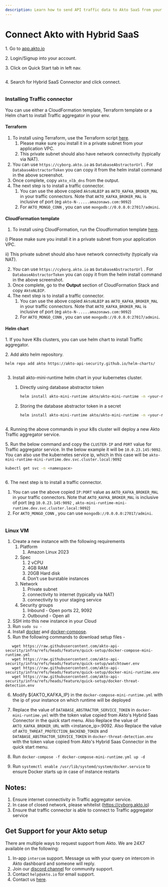 ```yaml
---
description: Learn how to send API traffic data to Akto SaaS from your cloud setup.
---
```


# Connect Akto with Hybrid SaaS

1\. Go to [app.akto.io](https://app.akto.io)

2\. Login/Signup into your account.

3\. Click on Quick Start tab in left nav.

<figure><img src="../../.gitbook/assets/Quick-Start.png" alt=""><figcaption></figcaption></figure>

4\. Search for Hybrid SaaS Connector and click connect.

<figure><img src="../../.gitbook/assets/HybridSaaSConnector.png" alt=""><figcaption></figcaption></figure>

### Installing Traffic connector

You can use either a CloudFormation template, Terraform template or a Helm chart to install Traffic aggregator in your env.&#x20;

#### Terraform

1. To install using Terraform, use the Terraform script [here](https://github.com/akto-api-security/infra/blob/mini\_runtime\_tf\_script/templates/mini-runtime.tf).
   1. Please make sure you install it in a private subnet from your application VPC.&#x20;
   2. This private subnet should also have network connectivity (typically via NAT).&#x20;
2. You can use `https://cyborg.akto.io` as `DatabaseAbstractorUrl` . For `DatabaseAbstractorToken` you can copy it from the helm install command in the above screenshot.&#x20;
3. Once complete, copy `akto_nlb_dns` from the output.&#x20;
4. The next step is to install a traffic connector.&#x20;
   1. You can use the above copied `AktoNLBIP` as `AKTO_KAFKA_BROKER_MAL` in your traffic connectors. Note that `AKTO_KAFKA_BROKER_MAL` is inclusive of port (eg `akto-N-.....amazonaws.com:9092`)
   2. For `AKTO_MONGO_CONN` , you can use `mongodb://0.0.0.0:27017/admini`.&#x20;

#### CloudFormation template

1. To install using CloudFormation, run the Cloudformation template [here](https://raw.githubusercontent.com/akto-api-security/infra/feature/quick-setup/templates/mini-runtime.yml).&#x20;

&#x20;     i) Please make sure you install it in a private subnet from your application VPC.&#x20;

&#x20;     ii) This private subnet should also have network connectivity (typically via NAT).&#x20;

2. You can use `https://cyborg.akto.io` as `DatabaseAbstractorUrl` . For `DatabaseAbstractorToken` you can copy it from the helm install command in the above screenshot.&#x20;
3. Once complete, go to the **Output** section of CloudFormation Stack and copy `AktoNLBIP`.&#x20;
4. The next step is to install a traffic connector.&#x20;
   1. You can use the above copied `AktoNLBIP` as `AKTO_KAFKA_BROKER_MAL` in your traffic connectors. Note that `AKTO_KAFKA_BROKER_MAL` is inclusive of port (eg `akto-N-.....amazonaws.com:9092`)
   2. For `AKTO_MONGO_CONN` , you can use `mongodb://0.0.0.0:27017/admini`.&#x20;

#### Helm chart

1\. If you have K8s clusters, you can use helm chart to install Traffic aggregator. 

2\. Add akto helm repository.

```bash
helm repo add akto https://akto-api-security.github.io/helm-charts/
```

<figure><img src="../../.gitbook/assets/helm-repo-add.png" alt=""><figcaption></figcaption></figure>

3. Install akto-mini-runtime helm chart in your kubernetes cluster.

      1. Directly using database abstractor token

         ```bash
         helm install akto-mini-runtime akto/akto-mini-runtime -n <your-namespace> --set mini_runtime.aktoApiSecurityRuntime.env.databaseAbstractorToken="<your-database-abstractor-token>"
         ```

      2. Storing the database abstractor token in a secret

         ```bash
         helm install akto-mini-runtime akto/akto-mini-runtime -n <your-namespace> --set mini_runtime.aktoApiSecurityRuntime.env.useSecretsForDatabaseAbstractorToken=true --set mini_runtime.aktoApiSecurityRuntime.env.databaseAbstractorTokenSecrets.token="<your-database-abstractor-token>"
         ```


<figure><img src="../../.gitbook/assets/helm-repo-install.png" alt=""><figcaption></figcaption></figure>


4\. Running the above commands in your k8s cluster will deploy a new Akto Traffic aggregator service.

5\. Run the below command and copy the `CLUSTER-IP` and `PORT` value for Traffic aggregator  service. In the below example it will be `10.0.23.145:9092`. You can also use the kubernetes service ip, which in this case will be `akto-mini-runtime-mini-runtime.dev.svc.cluster.local:9092`

```bash
kubectl get svc -n <namespace>
```

<figure><img src="../../.gitbook/assets/mini-runtime-ip-1.png" alt=""><figcaption></figcaption></figure>

6\. The next step is to install a traffic connector.&#x20;

1. You can use the above copied `IP:PORT` value as `AKTO_KAFKA_BROKER_MAL` in your traffic connectors. Note that `AKTO_KAFKA_BROKER_MAL` is inclusive of port (eg `10.0.23.145:9092` , `akto-mini-runtime-mini-runtime.dev.svc.cluster.local:9092`)
2. For `AKTO_MONGO_CONN` , you can use `mongodb://0.0.0.0:27017/admini`.&#x20;

<figure><img src="../../.gitbook/assets/mini-runtime-ip-2.png" alt=""><figcaption></figcaption></figure>

### Linux VM

1. Create a new instance with the following requirements
   1. Platform
      1. Amazon Linux 2023
   2. Spec
      1. 2 vCPU
      2. 4GB RAM
      3. 20GB Hard disk
      4. Don’t use burstable instances
   3. Network
      1. Private subnet
      2. connectivity to internet (typically via NAT)
      3. connectivity to your staging service
   4. Security groups
      1. Inbound - Open ports 22, 9092
      2. Outbound - Open all
2. SSH into this new instance in your Cloud
3. Run `sudo su -`
4. Install [docker](https://github.com/akto-api-security/infra/blob/feature/quick-setup/get-docker.sh) and [docker-compose](https://github.com/akto-api-security/infra/blob/feature/quick-setup/get-docker-compose.sh).
5.  Run the following commands to download setup files - 
   
   ```
      wget https://raw.githubusercontent.com/akto-api-security/infra/refs/heads/feature/quick-setup/docker-compose-mini-runtime.yml
      wget https://raw.githubusercontent.com/akto-api-security/infra/refs/heads/feature/quick-setup/watchtower.env
      wget https://raw.githubusercontent.com/akto-api-security/infra/refs/heads/feature/quick-setup/docker-mini-runtime.env
      wget https://raw.githubusercontent.com/akto-api-security/infra/refs/heads/feature/quick-setup/docker-threat-detection.env
   ```
6. Modify ${AKTO_KAFKA_IP} in the `docker-compose-mini-runtime.yml` with the ip of your instance on which runtime will be deployed
7. Replace the value of `DATABASE_ABSTRACTOR_SERVICE_TOKEN` in `docker-mini-runtime.yml` with the token value copied from Akto's Hybrid Saas Connector in the quick start menu. Also Replace the value of `AKTO_KAFKA_BROKER_URL` with <instance_ip>:9092. Also Replace the value of `AKTO_THREAT_PROTECTION_BACKEND_TOKEN` and `DATABASE_ABSTRACTOR_SERVICE_TOKEN` in `docker-threat-detection.env` with the token value copied from Akto's Hybrid Saas Connector in the quick start menu.

8. Run `docker-compose -f docker-compose-mini-runtime.yml up -d`
9. Run `systemctl enable /usr/lib/systemd/system/docker.service` to ensure Docker starts up in case of instance restarts


## Notes:

1. Ensure internet connectivity in Traffic aggregator  service.
2. In case of closed network, please whitelist (https://cyborg.akto.io)
3. Ensure that traffic connector is able to connect to Traffic aggregator service

## Get Support for your Akto setup

There are multiple ways to request support from Akto. We are 24X7 available on the following:

1. In-app `intercom` support. Message us with your query on intercom in Akto dashboard and someone will reply.
2. Join our [discord channel](https://www.akto.io/community) for community support.
3. Contact `help@akto.io` for email support.
4. Contact us [here](https://www.akto.io/contact-us).
